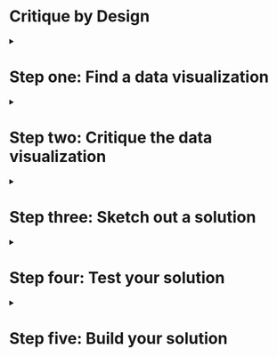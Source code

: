 # Critique by Design

<details>
<summary>
  <h1>Step one: Find a data visualization</h1>
</summary>
<a href="https://www.statista.com/topics/9211/2022-fifa-world-cup/#topicOverview">Market value of qualified teams (millions euros)</a>
</details>

<details>
<summary>
  <h1>Step two: Critique the data visualization</h1>
</summary>
<img src="Critique.jpg"/>

<img src="Critique1.jpg"/>

<img src="Critique2.jpg"/>
</details>


<details>
<summary>
  <h1>Step three: Sketch out a solution</h1>
</summary>
<img src="Re-Design%20Sketch.jpg"/>
<div class="flourish-embed flourish-hierarchy" data-src="visualisation/11807497"><script src="https://public.flourish.studio/resources/embed.js"></script></div>
</details>



<details>
<summary>
  <h1>Step four: Test your solution</h1>
</summary>
  <h2>Critique 1: from my dad</h2>
1. I think this a graphical representation of the market value of the national teams participating in the 2022 World Cup.
2. The first message I get from this graph is the fact that most of the highest valued teams are in Europe.
3. The first things I notice in the graph are the continent names. They are more emphasized than the countries.
4. World Cup viewers in general but given the focus on continents, I think that a more specific audience for this can be various football stakeholders and parties interested in the development of the sport at the continental level.
5. No, I think it achieves the intended goal. 
  
  <h2>Critique 2: From a peer</h2>
1. The visualization ranks the market value of “World Cup Teams” with color coding and labels for continent of country of origin. 
2. This tells me that most of the top teams are from Europe and South America, and the top two are England and Brazil. African and Asian Teams tend to be ranked lower.
3. The labels on the bars is a little confusing. I might rather have a legend. 
4. I assume the intended  audience would understand which world cup is being referenced, and would likely be European, since the monetary scale is in Euros.
5. I might remove the continent labels since they are somewhat repetitive. To give a more global perspective, I might group the bars by continent and sort them by value within the group.
</details>

<details>
<summary>
  <h1>Step five: Build your solution</h1>
</summary>
<div class='tableauPlaceholder' id='viz1668577255582' style='position: relative'><noscript><a href='#'><img alt='2022 World Cup Team Market ValueMarket value of World Cup-qualified teams as of September 2022 (in million euros) ' src='https:&#47;&#47;public.tableau.com&#47;static&#47;images&#47;Wo&#47;WorldCupTeamsValueRe-design&#47;Sheet12&#47;1_rss.png' style='border: none' /></a></noscript><object class='tableauViz'  style='display:none;'><param name='host_url' value='https%3A%2F%2Fpublic.tableau.com%2F' /> <param name='embed_code_version' value='3' /> <param name='site_root' value='' /><param name='name' value='WorldCupTeamsValueRe-design&#47;Sheet12' /><param name='tabs' value='no' /><param name='toolbar' value='yes' /><param name='static_image' value='https:&#47;&#47;public.tableau.com&#47;static&#47;images&#47;Wo&#47;WorldCupTeamsValueRe-design&#47;Sheet12&#47;1.png' /> <param name='animate_transition' value='yes' /><param name='display_static_image' value='yes' /><param name='display_spinner' value='yes' /><param name='display_overlay' value='yes' /><param name='display_count' value='yes' /><param name='language' value='en-US' /><param name='filter' value='publish=yes' /></object></div>               
  <script type='text/javascript'>                   
    var divElement = document.getElementById('viz1668577255582');             
    var vizElement = divElement.getElementsByTagName('object')[0];                   
    vizElement.style.width='100%';vizElement.style.height=(divElement.offsetWidth*0.75)+'px';                 
    var scriptElement = document.createElement('script');                    
    scriptElement.src = 'https://public.tableau.com/javascripts/api/viz_v1.js';               
    vizElement.parentNode.insertBefore(scriptElement, vizElement);               
  </script>
  
</details>
